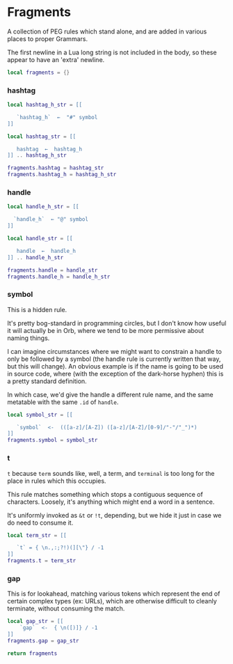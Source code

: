 # Fragments


  A collection of PEG rules which stand alone, and are added in various places
to proper Grammars.


The first newline in a Lua long string is not included in the body, so these
appear to have an 'extra' newline.

```lua
local fragments = {}
```
### hashtag

```lua
local hashtag_h_str = [[

   `hashtag_h`  ←  "#" symbol
]]

local hashtag_str = [[

   hashtag  ←  hashtag_h
]] .. hashtag_h_str

fragments.hashtag = hashtag_str
fragments.hashtag_h = hashtag_h_str
```
### handle

```lua
local handle_h_str = [[

  `handle_h`  ← "@" symbol
]]

local handle_str = [[

   handle  ←  handle_h
]] .. handle_h_str

fragments.handle = handle_str
fragments.handle_h = handle_h_str
```
### symbol

This is a hidden rule.


It's pretty bog-standard in programming circles, but I don't know how useful
it will actually be in Orb, where we tend to be more permissive about naming
things.


I can imagine circumstances where we might want to constrain a handle to only
be followed by a symbol (the handle rule is currently written that way, but
this will change).  An obvious example is if the name is going to be used in
source code, where (with the exception of the dark-horse hyphen) this is a
pretty standard definition.


In which case, we'd give the handle a different rule name, and the same
metatable with the same ``.id`` of ``handle``.

```lua
local symbol_str = [[

   `symbol`  <-  (([a-z]/[A-Z]) ([a-z]/[A-Z]/[0-9]/"-"/"_")*)
]]
fragments.symbol = symbol_str
```
### t

``t`` because ``term`` sounds like, well, a term, and ``terminal`` is too long for
the place in rules which this occupies.


This rule matches something which stops a contiguous sequence of characters.
Loosely, it's anything which might end a word in a sentence.


It's uniformly invoked as ``&t`` or ``!t``, depending, but we hide it just in
case we do need to consume it.

```lua
local term_str = [[

   `t` = { \n.,:;?!)(][\"} / -1
]]
fragments.t = term_str
```
### gap

This is for lookahead, matching various tokens which represent the end of
certain complex types (ex: URLs), which are otherwise difficult to cleanly
terminate, without consuming the match.

```lua
local gap_str = [[
    `gap`  <-  { \n([)]} / -1
]]
fragments.gap = gap_str
```
```lua
return fragments
```
